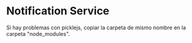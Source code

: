 # Notification Service

Si hay problemas con picklejs, copiar la carpeta de mismo nombre en la carpeta "node_modules".

